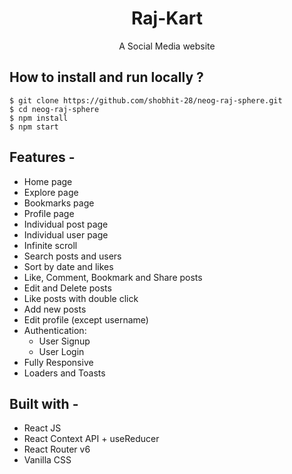 <div align="center">
    
# Raj-Kart
  A Social Media website
</div>

## **How to install and run locally ?**

```
$ git clone https://github.com/shobhit-28/neog-raj-sphere.git
$ cd neog-raj-sphere
$ npm install
$ npm start
```
## **Features -**

- Home page
- Explore page
- Bookmarks page
- Profile page
- Individual post page
- Individual user page
- Infinite scroll
- Search posts and users
- Sort by date and likes
- Like, Comment, Bookmark and Share posts
- Edit and Delete posts
- Like posts with double click
- Add new posts
- Edit profile (except username)
- Authentication:
  - User Signup
  - User Login
 - Fully Responsive
 - Loaders and Toasts

## **Built with -**

- React JS
- React Context API + useReducer
- React Router v6
- Vanilla CSS

<!-- ## **Demo -**

https://www.loom.com/share/15410a4a37464cb697a426e4ea452f4e -->